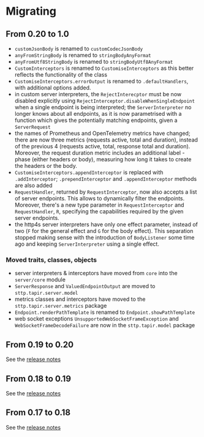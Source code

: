 # Migrating

## From 0.20 to 1.0

* `customJsonBody` is renamed to `customCodecJsonBody`
* `anyFromStringBody` is renamed to `stringBodyAnyFormat`
* `anyFromUtf8StringBody` is renamed to `stringBodyUtf8AnyFormat`
* `CustomInterceptors` is renamed to `CustomiseInterceptors` as this better reflects the functionality of the class
* `CustomiseInterceptors.errorOutput` is renamed to `.defaultHandlers`, with additional options added.
* in custom server interpreters, the `RejectInterecptor` must be now disabled explicitly using `RejectInterceptor.disableWhenSingleEndpoint` when a single endpoint is being interpreted; the `ServerInterpreter` no longer knows about all endpoints, as it is now parametrised with a function which gives the potentially matching endpoints, given a `ServerRequest`
* the names of Prometheus and OpenTelemetry metrics have changed; there are now three metrics (requests active, total and duration), instead of the previous 4 (requests active, total, response total and duration). Moreover, the request duration metric includes an additional label - phase (either headers or body), measuring how long it takes to create the headers or the body.
* `CustomiseInterceptors.appendInterceptor` is replaced with `.addInterceptor`; `.prependInterceptor` and `.appendInterceptor` methods are also added
* `RequestHandler`, returned by `RequestInterceptor`, now also accepts a list of server endpoints. This allows to dynamically filter the endpoints. Moreover, there's a new type parameter in `RequestInterceptor` and `RequestHandler`, `R`, specifying the capabilities required by the given server endpoints.
* the http4s server interpreters have only one effect parameter, instead of two (`F` for the general effect and `G` for the body effect). This separation stopped making sense with the introduction of `BodyListener` some time ago and keeping `ServerInterpreter` using a single effect.

### Moved traits, classes, objects

* server interpreters & interceptors have moved from `core` into the `server/core` module
* `ServerResponse` and `ValuedEndpointOutput` are moved to `sttp.tapir.server.model`
* metrics classes and interceptors have moved to the `sttp.tapir.server.metrics` package
* `Endpoint.renderPathTemplate` is renamed to `Endpoint.showPathTemplate`
* web socket exceptions `UnsupportedWebSocketFrameException` and `WebSocketFrameDecodeFailure` are now in the `sttp.tapir.model` package

## From 0.19 to 0.20

See the [release notes](https://github.com/softwaremill/tapir/releases/tag/v0.20.0)

## From 0.18 to 0.19

See the [release notes](https://github.com/softwaremill/tapir/releases/tag/v0.19.0)

## From 0.17 to 0.18

See the [release notes](https://github.com/softwaremill/tapir/releases/tag/v0.18.0)